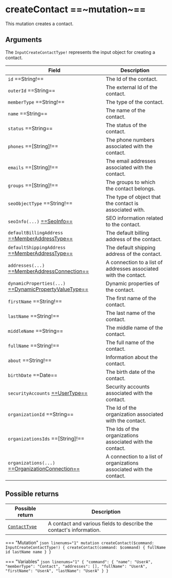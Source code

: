 # createContact ==~mutation~==

This mutation creates a contact.

## Arguments

The `InputCreateContactType!` represents the input object for creating a contact.

| Field                                                                 | Description                                                             |
|-----------------------------------------------------------------------|-------------------------------------------------------------------------|
| `id`  ==String!==                                                     | The Id of the contact.                                                  |
| `outerId`  ==String==                                                 | The external Id of the contact.                                         |
| `memberType`  ==String!==                                             | The type of the contact.                                                |
| `name`  ==String==                                                    | The name of the contact.                                                |
| `status`  ==String==                                                  | The status of the contact.                                              |
| `phones`  ==[String]!==                                               | The phone numbers associated with the contact.                          |
| `emails`  ==[String]!==                                               | The email addresses associated with the contact.                        |
| `groups`  ==[String]!==                                               | The groups to which the contact belongs.                                |
| `seoObjectType`  ==String!==                                          | The type of object that the contact is associated with.                 |
| `seoInfo(...)` [ ==SeoInfo== ](../../Catalog/objects/SeoInfo.md)                                             | SEO information related to the contact.                            |
| `defaultBillingAddress` [ ==MemberAddressType== ](../Objects/MemberAddressType.md)                           | The default billing address of the contact.                        |
| `defaultShippingAddress` [ ==MemberAddressType== ](../Objects/MemberAddressType.md)                          | The default shipping address of the contact.                       |
| `addresses(...)` [ ==MemberAddressConnection== ](../Objects/MemberAddressConnection.md)                      | A connection to a list of addresses associated with the contact.   |
| `dynamicProperties(...)` [ ==DynamicPropertyValueType== ](../../Cart/objects/dynamic-property-value-type.md) | Dynamic properties of the contact.                                 |
| `firstName`  ==String!==                                              | The first name of the contact.                                          |
| `lastName`  ==String!==                                               | The last name of the contact.                                           |
| `middleName`  ==String==                                              | The middle name of the contact.                                         |
| `fullName`  ==String!==                                               | The full name of the contact.                                           |
| `about`  ==String!==                                                  | Information about the contact.                                          |
| `birthDate`  ==Date==                                                 | The birth date of the contact.                                          |
| `securityAccounts` [ ==UserType== ](../Objects/UserType.md)           | Security accounts associated with the contact.                          |
| `organizationId`  ==String==                                          | The Id of the organization associated with the contact.                 |
| `organizationsIds`  ==[String]!==                                     | The Ids of the organizations associated with the contact.               |
| `organizations(...)` [ ==OrganizationConnection== ](../Objects/OrganizationConnection.md)                 | A connection to a list of organizations associated with the contact.    |

## Possible returns

| Possible return                                          	| Description                                                       	|
|---------------------------------------------------------	|--------------------------------------------------------------------	|
| [`ContactType`](../Objects/ContactType.md)                | A contact and various fields to describe the contact's information.  	|


=== "Mutation"
    ```json linenums="1"
    mutation createContact($command: InputCreateContactType!) {
      createContact(command: $command) {
        fullName
        id
        lastName
        name
      }
    }
    ```

=== "Variables"
    ```json linenums="1"
    {
      "command": {
        "name": "UserA",
        "memberType": "Contact",
        "addresses": [],
        "fullName": "UserA",
        "firstName": "UserA",
        "lastName": "UserA"
      }
    }
    ```
